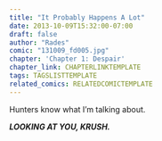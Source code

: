 ```yaml
---
title: "It Probably Happens A Lot"
date: 2013-10-09T15:32:00-07:00
draft: false
author: "Rades"
comic: "131009_fd005.jpg"
chapter: 'Chapter 1: Despair'
chapter_link: CHAPTERLINKTEMPLATE
tags: TAGSLISTTEMPLATE
related_comics: RELATEDCOMICTEMPLATE
---
```


Hunters know what I’m talking about.


***LOOKING AT YOU, KRUSH.***


